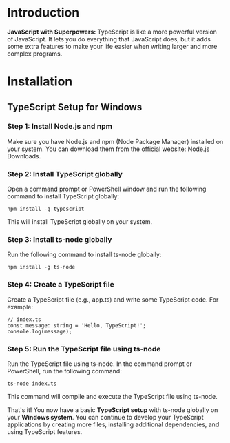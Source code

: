 # Introduction

**JavaScript with Superpowers:**
TypeScript is like a more powerful version of JavaScript. It lets you do everything that JavaScript does, but it adds some extra features to make your life easier when writing larger and more complex programs.

# Installation

## TypeScript Setup for Windows

### Step 1: Install Node.js and npm

Make sure you have Node.js and npm (Node Package Manager) installed on your system. You can download them from the official website: Node.js Downloads.

### Step 2: Install TypeScript globally

Open a command prompt or PowerShell window and run the following command to install TypeScript globally:

```
npm install -g typescript
```

This will install TypeScript globally on your system.

### Step 3: Install ts-node globally

Run the following command to install ts-node globally:

```
npm install -g ts-node
```

### Step 4: Create a TypeScript file

Create a TypeScript file (e.g., app.ts) and write some TypeScript code. For example:

```
// index.ts
const message: string = 'Hello, TypeScript!';
console.log(message);
```

### Step 5: Run the TypeScript file using ts-node

Run the TypeScript file using ts-node. In the command prompt or PowerShell, run the following command:

```
ts-node index.ts
```

This command will compile and execute the TypeScript file using ts-node.

That's it! You now have a basic **TypeScript setup** with ts-node globally on your **Windows system**. You can continue to develop your TypeScript applications by creating more files, installing additional dependencies, and using TypeScript features.
